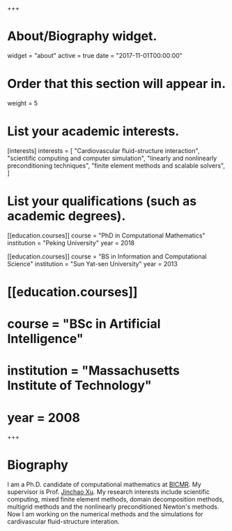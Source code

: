 +++
# About/Biography widget.
widget = "about"
active = true
date = "2017-11-01T00:00:00"

# Order that this section will appear in.
weight = 5

# List your academic interests.
[interests]
  interests = [
    "Cardiovascular fluid-structure interaction",
    "scientific computing and computer simulation",
    "linearly and nonlinearly preconditioning techniques",
    "finite element methods and scalable solvers",
  ]

# List your qualifications (such as academic degrees).
[[education.courses]]
  course = "PhD in Computational Mathematics"
  institution = "Peking University"
  year = 2018

[[education.courses]]
  course = "BS in Information and Computational Science"
  institution = "Sun Yat-sen University"
  year = 2013

# [[education.courses]]
#  course = "BSc in Artificial Intelligence"
#  institution = "Massachusetts Institute of Technology"
#  year = 2008
 
+++

# Biography

I am a Ph.D. candidate of computational mathematics at  <a href="http://bicmr.pku.edu.cn">BICMR</a>. My supervisor is Prof. <a href="http://math.psu.edu/xu">Jinchao Xu</a>. My research interests include scientific computing, mixed finite element methods, domain decomposition methods, multigrid methods and the nonlinearly preconditioned Newton's methods. Now I am working on the numerical methods and the simulations for cardivascular fluid-structure interation.




